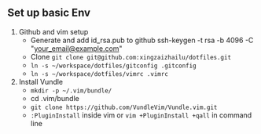 ## Set up basic Env
1. Github and vim setup
    + Generate and add id_rsa.pub to github
        ssh-keygen -t rsa -b 4096 -C "your_email@example.com"
    + Clone `git clone git@github.com:xingzaizhailu/dotfiles.git`
    + `ln -s ~/workspace/dotfiles/gitconfig .gitconfig`
    + `ln -s ~/workspace/dotfiles/vimrc .vimrc`
3. Install Vundle 
    + `mkdir -p ~/.vim/bundle/`
    + cd .vim/bundle
    + `git clone https://github.com/VundleVim/Vundle.vim.git`
    + `:PluginInstall` inside vim or `vim +PluginInstall +qall` in command line

